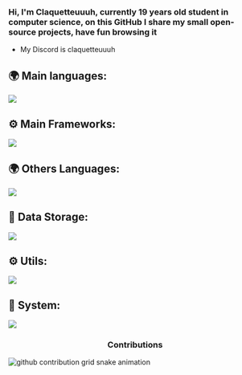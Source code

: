 ### Hi, I'm Claquetteuuuh, currently 19 years old student in computer science, on this GitHub I share my small open-source projects, have fun browsing it 
-  My Discord is claquetteuuuh

## 🌍 Main languages:

  ![](https://skillicons.dev/icons?i=ts,js,nodejs,python,php,sass)

## ⚙ Main Frameworks:

  ![](https://skillicons.dev/icons?i=react,nextjs,laravel,vue,symfony)
  
## 🌍 Others Languages:
  ![](https://skillicons.dev/icons?i=java,c,cpp,kotlin)

## 💾 Data Storage:
  ![](https://skillicons.dev/icons?i=mysql,mongodb,postgresql)

## ⚙️ Utils:

  ![](https://skillicons.dev/icons?i=figma,docker,blender,aws,git,postman,ai,bun)


## 🔧 System:
 ![](https://skillicons.dev/icons?i=linux,nginx)


### <p align="center">Contributions</p>
<picture align="center">
   <source media="(prefers-color-scheme: dark)" srcset="https://raw.githubusercontent.com/claquetteuuuh/claquetteuuuh/output/github-contribution-grid-snake-dark.svg">
  <source media="(prefers-color-scheme: light)" srcset="https://raw.githubusercontent.com/claquetteuuuh/claquetteuuuh/output/github-contribution-grid-snake.svg">
  <img alt="github contribution grid snake animation" src="https://raw.githubusercontent.com/claquetteuuuh/claquetteuuuh/output/github-contribution-grid-snake.svg">
</picture>
